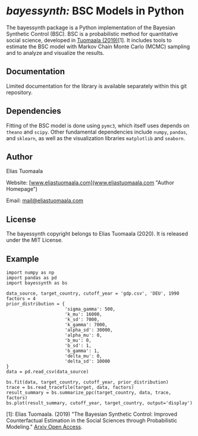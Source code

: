 # *bayessynth:* BSC Models in Python

The bayessynth package is a Python implementation of the Bayesian Synthetic Control (BSC). BSC is a probabilistic method for quantitative social science, developed in [Tuomaala (2019)](https://arxiv.org/abs/1910.06106 "Arxiv preprint")[1]. It includes tools to estimate the BSC model with Markov Chain Monte Carlo (MCMC) sampling and to analyze and visualize the results.

## Documentation

Limited documentation for the library is available separately within this git repository.

## Dependencies

Fitting of the BSC model is done using `pymc3`, which itself uses depends on `theano` and `scipy`. Other fundamental dependencies include `numpy`, `pandas`, and `sklearn`, as well as the visualization libraries `matplotlib` and `seaborn`.

## Author

Elias Tuomaala

Website: [www.eliastuomaala.com](www.eliastuomaala.com "Author Homepage")

Email: [mail@eliastuomaala.com](mailto:mail@eliastuomaala.com)

## License

The bayessynth copyright belongs to Elias Tuomaala (2020). It is released under the MIT License.

## Example
```
import numpy as np
import pandas as pd
import bayessynth as bs

data_source, target_country, cutoff_year = 'gdp.csv', 'DEU', 1990
factors = 4
prior_distribution = {
                      'sigma_gamma': 500,
                      'k_mu': 16000,
                      'k_sd': 7000,
                      'k_gamma': 7000,
                      'alpha_sd': 30000,
                      'alpha_mu': 0,
                      'b_mu': 0,
                      'b_sd': 1,
                      'b_gamma': 1,
                      'delta_mu': 0,
                      'delta_sd': 10000
}
data = pd.read_csv(data_source)

bs.fit(data, target_country, cutoff_year, prior_distribution)
trace = bs.read_tracefile(target, data, factors)
result_summary = bs.summarize_ppc(target_country, data, trace, factors)
bs.plot(result_summary, cutoff_year, target_country, output='display')
```

[1]: Elias Tuomaala. (2019) "The Bayesian Synthetic Control: Improved Counterfactual Estimation in the Social Sciences through Probabilistic Modeling." [Arxiv Open Access](https://arxiv.org/abs/1910.06106 "The Bayesian Synthetic Control").
